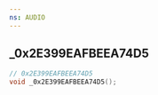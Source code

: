 ```yaml
---
ns: AUDIO
---
```

## _0x2E399EAFBEEA74D5

```c
// 0x2E399EAFBEEA74D5
void _0x2E399EAFBEEA74D5();
```

